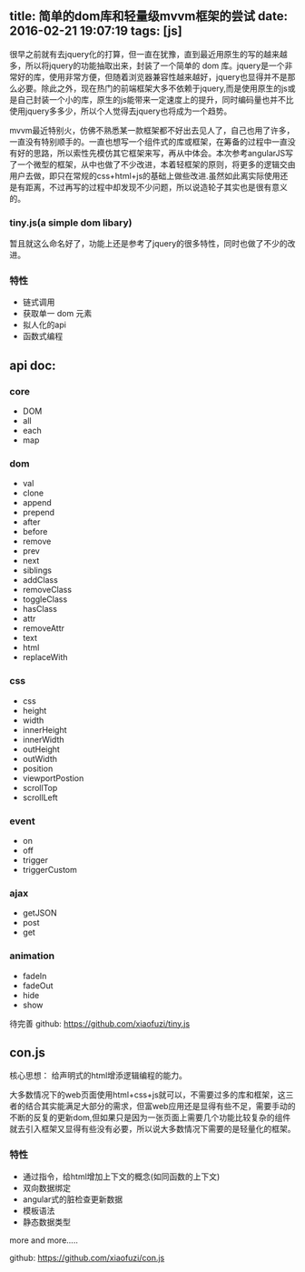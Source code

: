 title: 简单的dom库和轻量级mvvm框架的尝试
date: 2016-02-21 19:07:19
tags: [js]
---

很早之前就有去jquery化的打算，但一直在犹豫，直到最近用原生的写的越来越多，所以将jquery的功能抽取出来，封装了一个简单的 dom 库。jquery是一个非常好的库，使用非常方便，但随着浏览器兼容性越来越好，jquery也显得并不是那么必要。除此之外，现在热门的前端框架大多不依赖于jquery,而是使用原生的js或是自己封装一个小的库，原生的js能带来一定速度上的提升，同时编码量也并不比使用jquery多多少，所以个人觉得去jquery也将成为一个趋势。

mvvm最近特别火，仿佛不熟悉某一款框架都不好出去见人了，自己也用了许多，一直没有特别顺手的。一直也想写一个组件式的库或框架，在筹备的过程中一直没有好的思路，所以索性先模仿其它框架来写，再从中体会。本次参考angularJS写了一个微型的框架，从中也做了不少改进，本着轻框架的原则，将更多的逻辑交由用户去做，即只在常规的css+html+js的基础上做些改进.虽然如此离实际使用还是有距离，不过再写的过程中却发现不少问题，所以说造轮子其实也是很有意义的。

### tiny.js(a simple dom libary)

暂且就这么命名好了，功能上还是参考了jquery的很多特性，同时也做了不少的改进。

### 特性

* 链式调用
* 获取单一 dom 元素
* 拟人化的api
* 函数式编程

## api doc:

### core

* DOM
* all
* each
* map

### dom

* val
* clone
* append
* prepend
* after
* before
* remove
* prev
* next
* siblings
* addClass
* removeClass
* toggleClass
* hasClass
* attr
* removeAttr
* text
* html
* replaceWith

### css

* css
* height
* width
* innerHeight
* innerWidth
* outHeight
* outWidth
* position
* viewportPostion
* scrollTop
* scrollLeft

### event

* on
* off
* trigger
* triggerCustom

### ajax

* getJSON
* post
* get

### animation

* fadeIn
* fadeOut
* hide
* show

待完善
github: https://github.com/xiaofuzi/tiny.js

## con.js

核心思想： 给声明式的html增添逻辑编程的能力。

大多数情况下的web页面使用html+css+js就可以，不需要过多的库和框架，这三者的结合其实能满足大部分的需求，但富web应用还是显得有些不足，需要手动的不断的反复的更新dom,但如果只是因为一张页面上需要几个功能比较复杂的组件就去引入框架又显得有些没有必要，所以说大多数情况下需要的是轻量化的框架。

### 特性
* 通过指令，给html增加上下文的概念(如同函数的上下文)
* 双向数据绑定
* angular式的脏检查更新数据
* 模板语法
* 静态数据类型

more and more.....

github: https://github.com/xiaofuzi/con.js